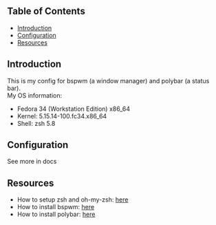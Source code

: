 ## Table of Contents
- [Introduction](#Introduction)
- [Configuration](#Configuration)
- [Resources](#Resources)

## Introduction
This is my config for bspwm (a window manager) and polybar (a status bar).<br />
My OS information:
- Fedora 34 (Workstation Edition) x86_64
- Kernel: 5.15.14-100.fc34.x86_64
- Shell: zsh 5.8

## Configuration
See more in docs 

## Resources
- How to setup zsh and oh-my-zsh: [here](https://www.sitepoint.com/zsh-tips-tricks/)
- How to install bspwm: [here]()
- How to install polybar: [here](https://github.com/polybar/polybar#installation)
